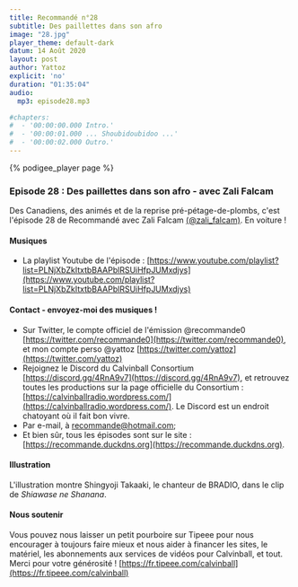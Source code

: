 ```yaml
---
title: Recommandé n°28
subtitle: Des paillettes dans son afro
image: "28.jpg"
player_theme: default-dark
datum: 14 Août 2020
layout: post
author: Yattoz
explicit: 'no'
duration: "01:35:04"
audio:
  mp3: episode28.mp3

#chapters:
#  - '00:00:00.000 Intro.'
#  - '00:00:01.000 ... Shoubidoubidoo ...'
#  - '00:00:02.000 Outro.'
---
```


{% podigee_player page %}

### Episode 28 : Des paillettes dans son afro - avec Zali Falcam

Des Canadiens, des animés et de la reprise pré-pétage-de-plombs, c'est l'épisode 28 de Recommandé avec Zali Falcam [(@zali_falcam)](https://twitter.com/zali_falcam). En voiture !

#### Musiques

  * La playlist Youtube de l'épisode : [https://www.youtube.com/playlist?list=PLNjXbZkItxtbBAAPblRSUiHfpJUMxdjys](https://www.youtube.com/playlist?list=PLNjXbZkItxtbBAAPblRSUiHfpJUMxdjys)


#### Contact - envoyez-moi des musiques !

- Sur Twitter, le compte officiel de l'émission @recommande0 [https://twitter.com/recommande0](https://twitter.com/recommande0), et mon compte perso @yattoz [https://twitter.com/yattoz](https://twitter.com/yattoz)
- Rejoignez le Discord du Calvinball Consortium [https://discord.gg/4RnA9v7](https://discord.gg/4RnA9v7), et retrouvez toutes les productions sur la page officielle du Consortium : [https://calvinballradio.wordpress.com/](https://calvinballradio.wordpress.com/). Le Discord est un endroit chatoyant où il fait bon vivre.
- Par e-mail, à recommande@hotmail.com;
- Et bien sûr, tous les épisodes sont sur le site : [https://recommande.duckdns.org](https://recommande.duckdns.org).


#### Illustration

L'illustration montre Shingyoji Takaaki, le chanteur de BRADIO, dans le clip de *Shiawase ne Shanana*.

#### Nous soutenir 

Vous pouvez nous laisser un petit pourboire sur Tipeee pour nous encourager à toujours faire mieux et nous aider à financer les sites, le matériel, les abonnements aux services de vidéos pour Calvinball, et tout. Merci pour votre générosité ! [https://fr.tipeee.com/calvinball](https://fr.tipeee.com/calvinball)

